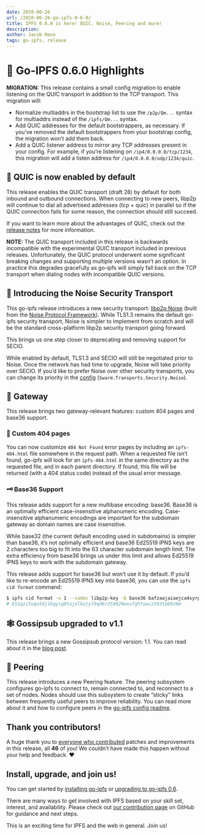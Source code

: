 ```yaml
---
date: 2020-06-26
url: /2020-06-26-go-ipfs-0-6-0/
title: IPFS 0.6.0 is here! QUIC, Noise, Peering and more!
description:
author: Jacob Heun
tags: go-ipfs, release
---
```


# 🔦 Go-IPFS 0.6.0 Highlights

**MIGRATION:** This release contains a small config migration to enable listening on the QUIC transport in addition to the TCP transport. This migration will:

- Normalize multiaddrs in the bootstrap list to use the `/p2p/Qm...` syntax for multiaddrs instead of the `/ipfs/Qm...` syntax.
- Add QUIC addresses for the default bootstrappers, as necessary. If you’ve removed the default bootstrappers from your bootstrap config, the migration won’t add them back.
- Add a QUIC listener address to mirror any TCP addresses present in your config. For example, if you’re listening on `/ip4/0.0.0.0/tcp/1234`, this migration will add a listen address for `/ip4/0.0.0.0/udp/1234/quic`.

## 🚂 QUIC is now enabled by default

This release enables the QUIC transport (draft 28) by default for both inbound and outbound connections. When connecting to new peers, libp2p will continue to dial all advertised addresses (tcp + quic) in parallel so if the QUIC connection fails for some reason, the connection should still succeed.

If you want to learn more about the advantages of QUIC, check out the [release notes](https://github.com/ipfs/go-ipfs/releases/tag/v0.6.0) for more information.

**NOTE:** The QUIC transport included in this release is backwards incompatible with the experimental QUIC transport included in previous releases. Unfortunately, the QUIC protocol underwent some significant breaking changes and supporting multiple versions wasn’t an option. In practice this degrades gracefully as go-ipfs will simply fall back on the TCP transport when dialing nodes with incompatible QUIC versions.

## 🔐 Introducing the Noise Security Transport

This go-ipfs release introduces a new security transport: [libp2p Noise](https://github.com/libp2p/specs/tree/master/noise) (built from the [Noise Protocol Framework](http://www.noiseprotocol.org/)). While TLS1.3 remains the default go-ipfs security transport, Noise is simpler to implement from scratch and will be the standard cross-platform libp2p security transport going forward.

This brings us one step closer to deprecating and removing support for SECIO.

While enabled by default, TLS1.3 and SECIO will still be negotiated prior to Noise. Once the network has had time to upgrade, Noise will take priority over SECIO. If you’d like to prefer Noise over other security transports, you can change its priority in the [config](https://github.com/ipfs/go-ipfs/blob/v0.6.0/docs/config.md#swarmtransportssecurity) (`Swarm.Transports.Security.Noise`).

## 🚪 Gateway

This release brings two gateway-relevant features: custom 404 pages and base36 support.

### 🚫 Custom 404 pages

You can now customize `404 Not Found` error pages by including an `ipfs-404.html` file somewhere in the request path. When a requested file isn’t found, go-ipfs will look for an `ipfs-404.html` in the same directory as the requested file, and in each parent directory. If found, this file will be returned (with a 404 status code) instead of the usual error message.

### 🗝️ Base36 Support

This release adds support for a new multibase encoding: base36. Base36 is an optimally efficient case-insensitive alphanumeric encoding. Case-insensitive alphanumeric encodings are important for the subdomain gateway as domain names are case insensitive.

While base32 (the current default encoding used in subdomains) is simpler than base36, it’s not optimally efficient and base36 Ed25519 IPNS keys are 2 characters too big to fit into the 63 character subdomain length limit. The extra efficiency from base36 brings us under this limit and allows Ed25519 IPNS keys to work with the subdomain gateway.

This release adds support for base36 but won’t use it by default. If you’d like to re-encode an Ed25519 IPNS key into base36, you can use the `ipfs cid format` command:

```sh
$ ipfs cid format -v 1 --codec libp2p-key -b base36 bafzaajaiaejca4syrpdu6gdx4wsdnokxkprgzxf4wrstuc34gxw5k5jrag2so5gk
# k51qzi5uqu5dj16qyiq0tajolkojyl9qdkr254920wxv7ghtuwcz593tp69z9m
```

## 🕸️ Gossipsub upgraded to v1.1

This release brings a new Gossipsub protocol version: 1.1. You can read about it in the [blog post](https://blog.ipfs.io/2020-05-20-gossipsub-v1.1/).

## 🤝 Peering

This release introduces a new Peering feature. The peering subsystem configures go-ipfs to connect to, remain connected to, and reconnect to a set of nodes. Nodes should use this subsystem to create “sticky” links between frequently useful peers to improve reliability. You can read more about it and how to configure peers in the [go-ipfs config readme](https://github.com/ipfs/go-ipfs/blob/v0.6.0/docs/config.md#peering).

## Thank you contributors!

A huge thank you to [everyone who contributed](https://github.com/ipfs/go-ipfs/blob/master/CHANGELOG.md#contributors) patches and improvements in this release, all **46** of you! We couldn’t have made this happen without your help and feedback. ❤

## Install, upgrade, and join us!

You can get started by [installing go-ipfs](https://dist.ipfs.io/#go-ipfs) or [upgrading to go-ipfs 0.6](https://docs.ipfs.io/recent-releases/go-ipfs-0-6/update-procedure).

There are many ways to get involved with IPFS based on your skill set, interest, and availability. Please check out [our contribution page](https://github.com/ipfs/community/blob/master/CONTRIBUTING.md) on GitHub for guidance and next steps.

This is an exciting time for IPFS and the web in general. Join us!
